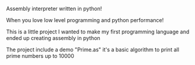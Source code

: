 Assembly interpreter written in python!

When you love low level programming and python performance!

This is a little project
I wanted to make my first programming language and ended up creating assembly in python

The project include a demo "Prime.as" it's a basic algorithm to print all prime numbers up to 10000
